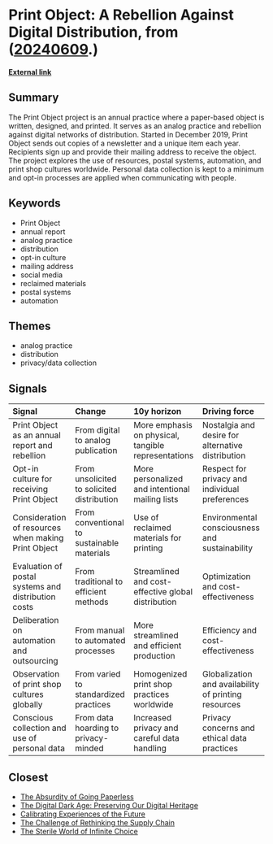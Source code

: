 # __Print Object: A Rebellion Against Digital Distribution__, from ([20240609](https://kghosh.substack.com/p/20240609).)

__[External link](https://www.antistaticpartners.com/print-object)__



## Summary

The Print Object project is an annual practice where a paper-based object is written, designed, and printed. It serves as an analog practice and rebellion against digital networks of distribution. Started in December 2019, Print Object sends out copies of a newsletter and a unique item each year. Recipients sign up and provide their mailing address to receive the object. The project explores the use of resources, postal systems, automation, and print shop cultures worldwide. Personal data collection is kept to a minimum and opt-in processes are applied when communicating with people.

## Keywords

* Print Object
* annual report
* analog practice
* distribution
* opt-in culture
* mailing address
* social media
* reclaimed materials
* postal systems
* automation

## Themes

* analog practice
* distribution
* privacy/data collection

## Signals

| Signal                                              | Change                                     | 10y horizon                                         | Driving force                                        |
|:----------------------------------------------------|:-------------------------------------------|:----------------------------------------------------|:-----------------------------------------------------|
| Print Object as an annual report and rebellion      | From digital to analog publication         | More emphasis on physical, tangible representations | Nostalgia and desire for alternative distribution    |
| Opt-in culture for receiving Print Object           | From unsolicited to solicited distribution | More personalized and intentional mailing lists     | Respect for privacy and individual preferences       |
| Consideration of resources when making Print Object | From conventional to sustainable materials | Use of reclaimed materials for printing             | Environmental consciousness and sustainability       |
| Evaluation of postal systems and distribution costs | From traditional to efficient methods      | Streamlined and cost-effective global distribution  | Optimization and cost-effectiveness                  |
| Deliberation on automation and outsourcing          | From manual to automated processes         | More streamlined and efficient production           | Efficiency and cost-effectiveness                    |
| Observation of print shop cultures globally         | From varied to standardized practices      | Homogenized print shop practices worldwide          | Globalization and availability of printing resources |
| Conscious collection and use of personal data       | From data hoarding to privacy-minded       | Increased privacy and careful data handling         | Privacy concerns and ethical data practices          |

## Closest

* [The Absurdity of Going Paperless](795f331de0f04c70bc309ec865fa1769)
* [The Digital Dark Age: Preserving Our Digital Heritage](86e67181c4dcbce08848023aa2929bcb)
* [Calibrating Experiences of the Future](60ca937aa44bdaf31b5128e3b4f01fe9)
* [The Challenge of Rethinking the Supply Chain](fa27e27bdec01712d582ab0f61c95bac)
* [The Sterile World of Infinite Choice](7b316ebe449187b79e519a8c6d12a2cd)